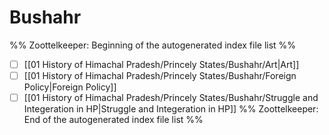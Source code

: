 # Bushahr
%% Zoottelkeeper: Beginning of the autogenerated index file list  %%
- [ ]  [[01 History of Himachal Pradesh/Princely States/Bushahr/Art|Art]]
- [ ]  [[01 History of Himachal Pradesh/Princely States/Bushahr/Foreign Policy|Foreign Policy]]
- [ ]  [[01 History of Himachal Pradesh/Princely States/Bushahr/Struggle and Integeration in HP|Struggle and Integeration in HP]]
%% Zoottelkeeper: End of the autogenerated index file list  %%
